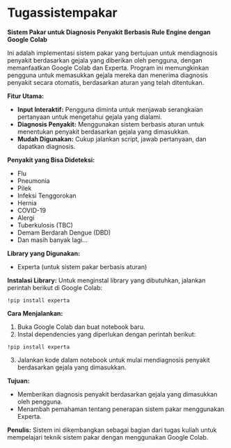 # Tugassistempakar

**Sistem Pakar untuk Diagnosis Penyakit Berbasis Rule Engine dengan Google Colab**

Ini adalah implementasi sistem pakar yang bertujuan untuk mendiagnosis penyakit berdasarkan gejala yang diberikan oleh pengguna, dengan memanfaatkan Google Colab dan Experta. Program ini memungkinkan pengguna untuk memasukkan gejala mereka dan menerima diagnosis penyakit secara otomatis, berdasarkan aturan yang telah ditentukan.

**Fitur Utama:**
- **Input Interaktif:** Pengguna diminta untuk menjawab serangkaian pertanyaan untuk mengetahui gejala yang dialami.
- **Diagnosis Penyakit:** Menggunakan sistem berbasis aturan untuk menentukan penyakit berdasarkan gejala yang dimasukkan.
- **Mudah Digunakan:** Cukup jalankan script, jawab pertanyaan, dan dapatkan diagnosis.

**Penyakit yang Bisa Dideteksi:**
- Flu
- Pneumonia
- Pilek
- Infeksi Tenggorokan
- Hernia
- COVID-19
- Alergi
- Tuberkulosis (TBC)
- Demam Berdarah Dengue (DBD)
- Dan masih banyak lagi...

**Library yang Digunakan:**
- Experta (untuk sistem pakar berbasis aturan)

**Instalasi Library:**
Untuk menginstal library yang dibutuhkan, jalankan perintah berikut di Google Colab:
```
!pip install experta
```

**Cara Menjalankan:**
1. Buka Google Colab dan buat notebook baru.
2. Instal dependencies yang diperlukan dengan perintah berikut:
```
!pip install experta
```
3. Jalankan kode dalam notebook untuk mulai mendiagnosis penyakit berdasarkan gejala yang dimasukkan.

**Tujuan:**
- Memberikan diagnosis penyakit berdasarkan gejala yang dimasukkan oleh pengguna.
- Menambah pemahaman tentang penerapan sistem pakar menggunakan Experta.

**Penulis:**
Sistem ini dikembangkan sebagai bagian dari tugas kuliah untuk mempelajari teknik sistem pakar dengan menggunakan Google Colab.
